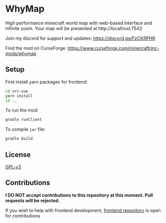 # WhyMap

High performance minecraft world map with web-based interface and infinite zoom.
Your map will be presented at http://localhost:7542

Join my discord for support and updates: https://discord.gg/FzCKRPHR

Find the mod on CurseForge: https://www.curseforge.com/minecraft/mc-mods/whymap

## Setup

First install yarn packages for frontend:

```bash
cd src-vue
yarn install
cd ..
```

To run the mod:

```bash
gradle runClient
```

To compile `jar` file:

```bash
gradle build
```

## License

[GPL-v3](LICENSE)

## Contributions
**I DO NOT accept contributions to this repository at this moment. Pull requests will be rejected.**

If you wish to help with frontend development, [frontend repository](https://github.com/wefhy/WhyMap-frontend) is open for contributions
